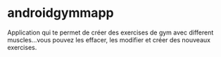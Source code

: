 # androidgymmapp
Application qui te permet de créer des exercises de gym avec different muscles...vous pouvez les effacer, les modifier et créer des nouveaux exercises.
